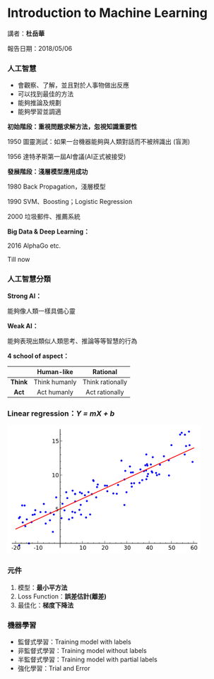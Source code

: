# Introduction to Machine Learning

講者：**杜岳華**

報告日期：2018/05/06

### 人工智慧

* 會觀察、了解，並且對於人事物做出反應
* 可以找到最佳的方法
* 能夠推論及規劃
* 能夠學習並調適

**初始階段：重視問題求解方法，忽視知識重要性**

1950 圖靈測試：如果一台機器能夠與人類對話而不被辨識出 \(盲測\)

1956 達特矛斯第一屆AI會議\(AI正式被接受\)

**發展階段：淺層模型應用成功**

1980 Back Propagation，淺層模型

1990 SVM、Boosting；Logistic Regression

2000 垃圾郵件、推薦系統

**Big Data & Deep Learning：**

2016 AlphaGo etc.

Till now

### 人工智慧分類

**Strong AI：**

能夠像人類一樣具備心靈

**Weak AI：**

能夠表現出類似人類思考、推論等等智慧的行為

**4 school of aspect：**

|  | **Human-like** | **Rational** |
| :---: | :---: | :---: |
| **Think** | Think humanly | Think rationally |
| **Act** | Act humanly | Act rationally |

### Linear regression：_**Y = mX + b**_

![](/assets/LR.png)

### 元件

1. 模型：**最小平方法**
2. Loss Function：**誤差估計\(離差\)**
3. 最佳化：**梯度下降法**

### 機器學習

* 監督式學習：Training model with labels
* 非監督式學習：Training model without labels
* 半監督式學習：Training model with partial labels
* 強化學習：Trial and Error



